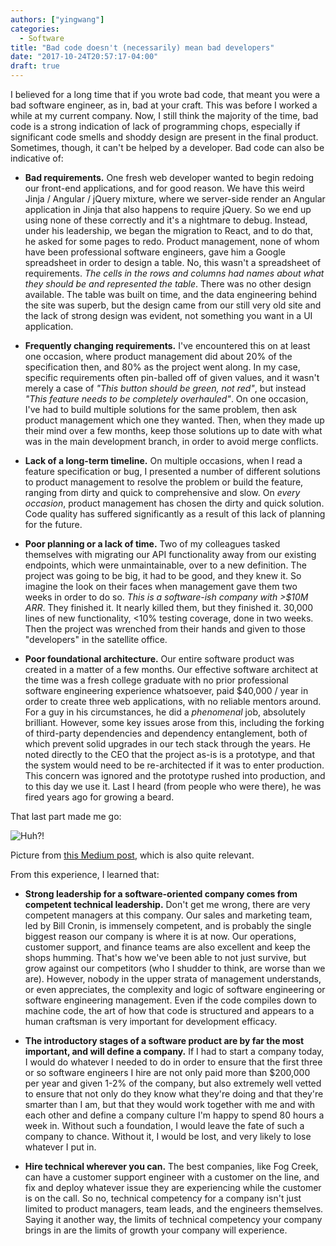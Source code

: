 ```yaml
---
authors: ["yingwang"]
categories:
  - Software
title: "Bad code doesn't (necessarily) mean bad developers"
date: "2017-10-24T20:57:17-04:00"
draft: true
---
```


I believed for a long time that if you wrote bad code, that meant you were a bad software engineer, as in, bad at your craft. This was before I worked a while at my current company. Now, I still think the majority of the time, bad code is a strong indication of lack of programming chops, especially if significant code smells and shoddy design are present in the final product. Sometimes, though, it can't be helped by a developer. Bad code can also be indicative of:

- **Bad requirements.** One fresh web developer wanted to begin redoing our front-end applications, and for good reason. We have this weird Jinja / Angular / jQuery mixture, where we server-side render an Angular application in Jinja that also happens to require jQuery. So we end up using none of these correctly and it's a nightmare to debug. Instead, under his leadership, we began the migration to React, and to do that, he asked for some pages to redo. Product management, none of whom have been professional software engineers, gave him a Google spreadsheet in order to design a table. No, this wasn't a spreadsheet of requirements. *The cells in the rows and columns had names about what they should be and represented the table*. There was no other design available. The table was built on time, and the data engineering behind the site was superb, but the design came from our still very old site and the lack of strong design was evident, not something you want in a UI application.

- **Frequently changing requirements.** I've encountered this on at least one occasion, where product management did about 20% of the specification then, and 80% as the project went along. In my case, specific requirements often pin-balled off of given values, and it wasn't merely a case of *"This button should be green, not red"*, but instead *"This feature needs to be completely overhauled"*. On one occasion, I've had to build multiple solutions for the same problem, then ask product management which one they wanted. Then, when they made up their mind over a few months, keep those solutions up to date with what was in the main development branch, in order to avoid merge conflicts.

- **Lack of a long-term timeline.** On multiple occasions, when I read a feature specification or bug, I presented a number of different solutions to product management to resolve the problem or build the feature, ranging from dirty and quick to comprehensive and slow. On *every occasion*, product management has chosen the dirty and quick solution. Code quality has suffered significantly as a result of this lack of planning for the future.

- **Poor planning or a lack of time.** Two of my colleagues tasked themselves with migrating our API functionality away from our existing endpoints, which were unmaintainable, over to a new definition. The project was going to be big, it had to be good, and they knew it. So imagine the look on their faces when management gave them two weeks in order to do so. *This is a software-ish company with >$10M ARR*. They finished it. It nearly killed them, but they finished it. 30,000 lines of new functionality, <10% testing coverage, done in two weeks. Then the project was wrenched from their hands and given to those "developers" in the satellite office.

- **Poor foundational architecture.** Our entire software product was created in a matter of a few months. Our effective software architect at the time was a fresh college graduate with no prior professional software engineering experience whatsoever, paid $40,000 / year in order to create three web applications, with no reliable mentors around. For a guy in his circumstances, he did a *phenomenal* job, absolutely brilliant. However, some key issues arose from this, including the forking of third-party dependencies and dependency entanglement, both of which prevent solid upgrades in our tech stack through the years. He noted directly to the CEO that the project as-is is a prototype, and that the system would need to be re-architected if it was to enter production. This concern was ignored and the prototype rushed into production, and to this day we use it. Last I heard (from people who were there), he was fired years ago for growing a beard.

That last part made me go:

![Huh?!](/img/posts/2017/10/24/bad_code_doesnt_mean_bad_developers_1.gif)

Picture from [this Medium post](https://medium.com/@deusexmachina667/you-fired-your-top-talent-i-hope-youre-happy-cf57c41183dd), which is also quite relevant.

From this experience, I learned that:

- **Strong leadership for a software-oriented company comes from competent technical leadership.** Don't get me wrong, there are very competent managers at this company. Our sales and marketing team, led by Bill Cronin, is immensely competent, and is probably the single biggest reason our company is where it is at now. Our operations, customer support, and finance teams are also excellent and keep the shops humming. That's how we've been able to not just survive, but grow against our competitors (who I shudder to think, are worse than we are). However, nobody in the upper strata of management understands, or even appreciates, the complexity and logic of software engineering or software engineering management. Even if the code compiles down to machine code, the art of how that code is structured and appears to a human craftsman is very important for development efficacy.

- **The introductory stages of a software product are by far the most important, and will define a company.** If I had to start a company today, I would do whatever I needed to do in order to ensure that the first three or so software engineers I hire are not only paid more than $200,000 per year and given 1-2% of the company, but also extremely well vetted to ensure that not only do they know what they're doing and that they're smarter than I am, but that they would work together with me and with each other and define a company culture I'm happy to spend 80 hours a week in. Without such a foundation, I would leave the fate of such a company to chance. Without it, I would be lost, and very likely to lose whatever I put in.

- **Hire technical wherever you can.** The best companies, like Fog Creek, can have a customer support engineer with a customer on the line, and fix and deploy whatever issue they are experiencing while the customer is on the call. So no, technical competency for a company isn't just limited to product managers, team leads, and the engineers themselves. Saying it another way, the limits of technical competency your company brings in are the limits of growth your company will experience.
